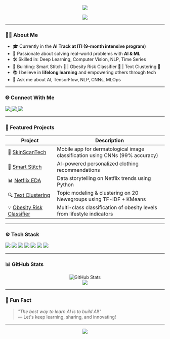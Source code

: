 <p align="center">
  <img src="https://capsule-render.vercel.app/api?type=waving&color=0:6E40C9,100:D264FF&height=250&section=header&text=Hi%20I'm%20Sara%20Gamil!&fontSize=40&fontAlignY=40&animation=fadeIn" />
</p>

<p align="center">
  <img src="https://readme-typing-svg.demolab.com?font=Fira+Code&size=22&pause=1000&center=true&vCenter=true&width=440&height=45&lines=AI+Developer;Deep+Learning+Enthusiast;Data+Science+Explorer;Passionate+about+NLP+%26+Computer+Vision" />
</p>

---

### 👩‍💻 About Me

- 🎓 Currently in the **AI Track at ITI (9-month intensive program)**
- 🧠 Passionate about solving real-world problems with **AI & ML**
- 🛠️ Skilled in: Deep Learning, Computer Vision, NLP, Time Series
- 🚀 Building: Smart Stitch 🧵 | Obesity Risk Classifier 🧬 | Text Clustering 🧠
- 📚 I believe in **lifelong learning** and empowering others through tech
- 💬 Ask me about AI, TensorFlow, NLP, CNNs, MLOps

---

### 🌐 Connect With Me

<p align="left">
  <a href="https://www.linkedin.com/in/YOUR-LINK/" target="_blank">
    <img src="https://img.shields.io/badge/LinkedIn-blue?style=for-the-badge&logo=linkedin" />
  </a>
  <a href="mailto:your.email@gmail.com">
    <img src="https://img.shields.io/badge/Gmail-D14836?style=for-the-badge&logo=gmail&logoColor=white" />
  </a>
  <a href="https://github.com/saragamilmohamed" target="_blank">
    <img src="https://img.shields.io/badge/GitHub-100000?style=for-the-badge&logo=github&logoColor=white" />
  </a>
</p>

---

### 📌 Featured Projects

| Project | Description |
|--------|-------------|
| 🧠 [SkinScanTech](https://github.com/YOUR-REPO) | Mobile app for dermatological image classification using CNNs (99% accuracy) |
| 🧵 [Smart Stitch](https://github.com/YOUR-REPO) | AI-powered personalized clothing recommendations |
| 📊 [Netflix EDA](https://github.com/YOUR-REPO) | Data storytelling on Netflix trends using Python |
| 🔍 [Text Clustering](https://github.com/YOUR-REPO) | Topic modeling & clustering on 20 Newsgroups using TF-IDF + KMeans |
| 💡 [Obesity Risk Classifier](https://github.com/YOUR-REPO) | Multi-class classification of obesity levels from lifestyle indicators |

---

### ⚙️ Tech Stack

<p align="left">
  <img src="https://img.shields.io/badge/Python-3776AB?style=for-the-badge&logo=python&logoColor=white"/>
  <img src="https://img.shields.io/badge/TensorFlow-FF6F00?style=for-the-badge&logo=tensorflow&logoColor=white"/>
  <img src="https://img.shields.io/badge/Keras-D00000?style=for-the-badge&logo=keras&logoColor=white"/>
  <img src="https://img.shields.io/badge/Pandas-150458?style=for-the-badge&logo=pandas"/>
  <img src="https://img.shields.io/badge/PowerBI-F2C811?style=for-the-badge&logo=powerbi&logoColor=black"/>
  <img src="https://img.shields.io/badge/Scikit--Learn-F7931E?style=for-the-badge&logo=scikit-learn&logoColor=white"/>
  <img src="https://img.shields.io/badge/SQL-005C84?style=for-the-badge&logo=postgresql&logoColor=white"/>
</p>

---

### 📊 GitHub Stats

<p align="center">
  <img src="https://github-readme-stats.vercel.app/api?username=saragamilmohamed&show_icons=true&theme=radical" alt="GitHub Stats" />
  <br/>
  <img src="https://github-readme-streak-stats.herokuapp.com/?user=saragamilmohamed&theme=radical" />
</p>

---

### 🧠 Fun Fact

> *"The best way to learn AI is to build AI!"*  
> — Let's keep learning, sharing, and innovating!

---

<p align="center">
  <img src="https://capsule-render.vercel.app/api?type=waving&color=D264FF&height=200&section=footer" />
</p>
